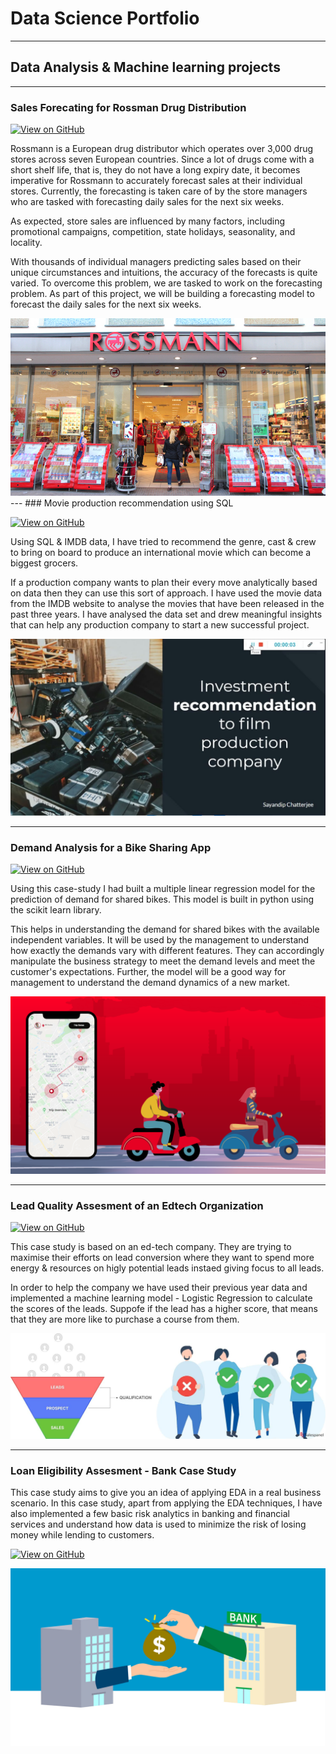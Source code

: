 # Data Science Portfolio
---
## Data Analysis & Machine learning projects
---
### Sales Forecating for Rossman Drug Distribution

[![View on GitHub](https://img.shields.io/badge/GitHub-View_on_GitHub-blue?logo=GitHub)](https://github.com/sai-sharan-p/Sales-Forecasting-for-Rossman-Drug-Distribution)

Rossmann is a European drug distributor which operates over 3,000 drug stores across seven European countries. Since a lot of drugs come with a short shelf life, that is, they do not have a long expiry date, it becomes imperative for Rossmann to accurately forecast sales at their individual stores. Currently, the forecasting is taken care of by the store managers who are tasked with forecasting daily sales for the next six weeks. 

As expected, store sales are influenced by many factors, including promotional campaigns, competition, state holidays, seasonality, and locality.

With thousands of individual managers predicting sales based on their unique circumstances and intuitions, the accuracy of the forecasts is quite varied. To overcome this problem, we are tasked to work on the forecasting problem. As part of this project, we will be building a forecasting model to forecast the daily sales for the next six weeks.

<center><img src="assets/img/rossman.jpeg"/></center>
---
### Movie production recommendation using SQL

[![View on GitHub](https://img.shields.io/badge/GitHub-View_on_GitHub-blue?logo=GitHub)](https://github.com/sai-sharan-p/Movie-production-recommendation-using-SQL)

Using SQL & IMDB data, I have tried to recommend the genre, cast & crew to bring on board to produce an international movie which can become a biggest grocers.

If a production company wants to plan their every move analytically based on data then they can use this sort of approach. I have used the movie data from the IMDB website to analyse the movies that have been released in the past three years. I have analysed the data set and drew meaningful insights that can help any production company to start a new successful project. 

<center><img src="assets/img/maxresdefault.jpg"/></center>

---
### Demand Analysis for a Bike Sharing App

[![View on GitHub](https://img.shields.io/badge/GitHub-View_on_GitHub-blue?logo=GitHub)](https://github.com/sai-sharan-p/Demand-analysis-for-bike-sharing-app)

Using this case-study I had built a multiple linear regression model for the prediction of demand for shared bikes. This model is built in python using the scikit learn library.

This helps in understanding the demand for shared bikes with the available independent variables. It will be used by the management to understand how exactly the demands vary with different features. They can accordingly manipulate the business strategy to meet the demand levels and meet the customer's expectations. Further, the model will be a good way for management to understand the demand dynamics of a new market.

<center><img src="assets/img/bike-sharing-app.png"/></center>

---
### Lead Quality Assesment of an Edtech Organization

[![View on GitHub](https://img.shields.io/badge/GitHub-View_on_GitHub-blue?logo=GitHub)](https://github.com/sai-sharan-p/Edtech_Lead_scoring_Case_study)

This case study is based on an ed-tech company. They are trying to maximise their efforts on lead conversion where they want to spend more energy & resources on higly potential leads instaed giving focus to all leads.

In order to help the company we have used their previous year data and implemented a machine learning model - Logistic Regression to calculate the scores of the leads. Suppofe if the lead has a higher score, that means that they are more like to purchase a course from them.

<center><img src="assets/img/what-is-lead-qualification-01-1.jpg"/></center>

---

### Loan Eligibility Assesment - Bank Case Study

This case study aims to give you an idea of applying EDA in a real business scenario. In this case study, apart from applying the EDA techniques, I have also implemented a few basic risk analytics in banking and financial services and understand how data is used to minimize the risk of losing money while lending to customers.

[![View on GitHub](https://img.shields.io/badge/GitHub-View_on_GitHub-blue?logo=GitHub)](https://github.com/sai-sharan-p/Bank_Loan_Application_Assesment)

<center><img src="assets/img/lending-funds.jpg"/></center>
